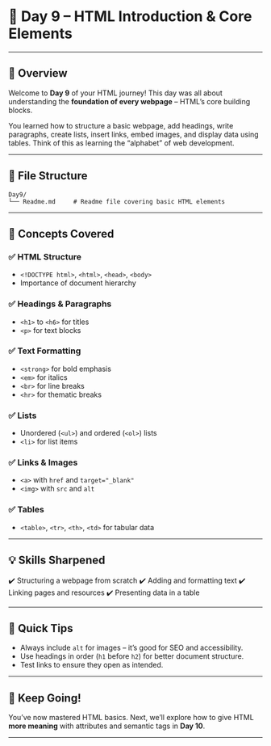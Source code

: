 # 📘 Day 9 – HTML Introduction & Core Elements

---

## 🔰 Overview

Welcome to **Day 9** of your HTML journey!
This day was all about understanding the **foundation of every webpage** – HTML’s core building blocks.

You learned how to structure a basic webpage, add headings, write paragraphs, create lists, insert links, embed images, and display data using tables.
Think of this as learning the “alphabet” of web development.

---

## 📂 File Structure

```
Day9/
└── Readme.md     # Readme file covering basic HTML elements
```

---

## 🧠 Concepts Covered

### ✅ HTML Structure

* `<!DOCTYPE html>`, `<html>`, `<head>`, `<body>`
* Importance of document hierarchy

### ✅ Headings & Paragraphs

* `<h1>` to `<h6>` for titles
* `<p>` for text blocks

### ✅ Text Formatting

* `<strong>` for bold emphasis
* `<em>` for italics
* `<br>` for line breaks
* `<hr>` for thematic breaks

### ✅ Lists

* Unordered (`<ul>`) and ordered (`<ol>`) lists
* `<li>` for list items

### ✅ Links & Images

* `<a>` with `href` and `target="_blank"`
* `<img>` with `src` and `alt`

### ✅ Tables

* `<table>`, `<tr>`, `<th>`, `<td>` for tabular data

---

## 💡 Skills Sharpened

✔️ Structuring a webpage from scratch
✔️ Adding and formatting text
✔️ Linking pages and resources
✔️ Presenting data in a table

---

## 📌 Quick Tips

* Always include `alt` for images – it’s good for SEO and accessibility.
* Use headings in order (`h1` before `h2`) for better document structure.
* Test links to ensure they open as intended.

---

## 🚀 Keep Going!

You’ve now mastered HTML basics. Next, we’ll explore how to give HTML **more meaning** with attributes and semantic tags in **Day 10**.

---

